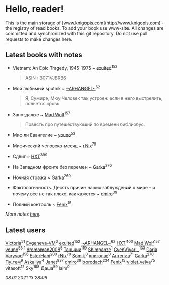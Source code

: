 # Hello, reader!
This is the main storage of [www.knigopis.com](http://www.knigopis.com) - the registry of read books.
To add your book use www-site. All changes are committed and synchronized with this git repository.
Do not use pull requests to make changes here.


## Latest books with notes
* Vietnam: An Epic Tragedy, 1945-1975 ~ [exulted](users/100/100599204551896265722-google)<sup>152</sup>
    > ASIN : B071VJBRB6

* Мой любимый sputnik ~ [~ARHANGEL~](users/642/64251996-vkontakte)<sup>62</sup>
    > Я, Сумирэ, Мюу
    > Человек так устроен: если в него выстрелить, польется кровь.

* Запоздалые ~ [Mad Wolf](users/947/94738840-vkontakte)<sup>157</sup>
    > Повесть про путешествующий по времени библиобус.

* Миф ли Евангелие ~ [youno](users/302/302928912-vkontakte)<sup>53</sup>

* Мифический человеко-месяц ~ [rNix](users/227/22742452-yandex)<sup>70</sup>

* Сдвиг ~ [HXT](users/100/100002563462782-facebook)<sup>399</sup>

* На Западном фронте без перемен ~ [Garka](users/115/115753719718250012620-google)<sup>270</sup>

* Ночная стража ~ [Garka](users/115/115753719718250012620-google)<sup>269</sup>

* Фактологичность. Десять причин наших заблуждений о мире – и почему все не так плохо, как кажется ~ [dmiro](users/571/5714115-vkontakte)<sup>39</sup>

* Полный контроль ~ [Fenix](users/111/111367585493471720963-google)<sup>15</sup>


_More notes [here](latest_books_with_notes.md)._


## Latest users
[Victoria](users/113/113794223924688167852-google)<sup>51</sup> 
[Evgeneva-VM](users/328/328412972-yandex)<sup>0</sup> 
[exulted](users/100/100599204551896265722-google)<sup>152</sup> 
[~ARHANGEL~](users/642/64251996-vkontakte)<sup>62</sup> 
[HXT](users/100/100002563462782-facebook)<sup>400</sup> 
[Mad Wolf](users/947/94738840-vkontakte)<sup>157</sup> 
[youno](users/302/302928912-vkontakte)<sup>53</sup> 
[](users/115/115606166526017510013-google)<sup>1</sup> 
[dromoman2008](users/444/44461886-yandex)<sup>5</sup> 
[Таньчик](users/209/2096581563762610-facebook)<sup>119</sup> 
[Shimpanze](users/108/108324375224819470216-google)<sup>1</sup> 
[GvenVivar ..](users/158/158266434925901-facebook)<sup>133</sup> 
[Daria Varyvod](users/829/829893410524253-facebook)<sup>156</sup> 
[EsterHani](users/305/30558181-vkontakte)<sup>200</sup> 
[rNix](users/227/22742452-yandex)<sup>70</sup> 
[Somik](users/100/100006761945842-facebook)<sup>0</sup> 
[книголав](users/981/981907258513659-facebook)<sup>0</sup> 
[Антенка](users/118/118158645037334943900-google)<sup>71</sup> 
[Garka](users/115/115753719718250012620-google)<sup>270</sup> 
[Пу_тем](users/344/3448154788585127-facebook)<sup>9</sup> 
[Askaliya](users/326/326783541-vkontakte)<sup>4</sup> 
[Janet](users/108/108113656204404967440-google)<sup>837</sup> 
[dmiro](users/571/5714115-vkontakte)<sup>39</sup> 
[borodach](users/157/15706320-vkontakte)<sup>234</sup> 
[Fenix](users/111/111367585493471720963-google)<sup>15</sup> 
[violet_velva](users/116/116961712580551399099-google)<sup>75</sup> 
[vitasoft](users/474/47446642-vkontakte)<sup>12</sup> 
[Sky](users/118/118049897850017649660-googleplus)<sup>188</sup> 
[Даша](users/334/334696193054530347-mailru)<sup>59</sup> 
[ laim](users/112/112927328138261243447-google)<sup>0</sup> 


_08.01.2021 13:28:09_
